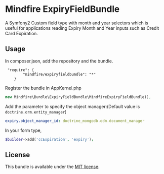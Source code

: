 Mindfire ExpiryFieldBundle
==================

A Symfony2 Custom field type with month and year selectors which is useful for applications reading Expiry Month and Year inputs such as Credit Card Expiration.

Usage
-------
In composer.json, add the repository and the bundle.

```
 "require": {
        "mindfire/expiryfieldbundle": "*"
    }
```

Register the bundle in AppKernel.php
```php
new Mindfire\Bundle\ExpiryFieldBundle\MindfireExpiryFieldBundle(),
```

Add the parameter to specify the object manager:(Default value is `doctrine.orm.entity_manager`)
```yaml
expiry.object_manager_id: doctrine_mongodb.odm.document_manager
```

In your form type,
```php
$builder->add('ccExpiration', 'expiry');
```




License
-------

This bundle is available under the [MIT license](Resources/meta/LICENSE).

